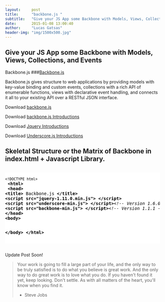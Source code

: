 ```yaml
---
layout:     post
title:      "backbone.js "
subtitle:   "Give your JS App some Backbone with Models, Views, Collections, and Events"
date:       2015-01-08 13:00:40
author:     "Lucas Gatsas"
header-img: "img/1500x500.jpg"
---
```

<h2 class="section-heading">Give your JS App some Backbone with Models, Views, Collections, and Events </h2>


Backbone.js
###[Backbone.js](https://github.com/jashkenas/backbone/)

Backbone.js gives structure to web applications by providing models with key-value binding and custom events, collections with a rich API of enumerable functions, views with declarative event handling, and connects it all to your existing API over a RESTful JSON interface.


Download
[backbone.js](https://github.com/jashkenas/backbone/)



Download
[backbone.js Introductions](http://backbonejs.org/)


Download
[Jquery Introductions](http://jquery.com/download/)

Download
[Underscore.js Introductions](http://underscorejs.org/)





<!--
<a href="#">
    <img src="{{ site.baseurl }}/img/gitlist.io.png" alt="Post Sample Image">
</a> -->

<h2 class="section-heading">	Skeletal Structure
or the Matrix of Backbone in index.html + Javascript Library. </h2>


<div style="overflow:auto; height=200; width=100%;">
<pre style="color:black;background:white;"><pre><small>&lt;!DOCTYPE html&gt;</small>
 <b>&lt;</b><b>html</b><b>&gt;</b>
 <b>&lt;</b><b>head</b><b>&gt;</b>
<b>&lt;</b><b>title</b><b>&gt;</b> Backbone.js <b>&lt;/</b><b>title</b><b>&gt;</b>
<b>&lt;</b><b>script src="jquery-1.11.0.min.js"</b><b>&gt;</b> <b>&lt;/</b><b>script</b><b>&gt;</b>
<b>&lt;</b><b>script src="underscore-min.js"</b><b>&gt;</b> <b>&lt;/</b><b>script</b><b>&gt;</b><i>&lt;!-- Version 1.6.0 --&gt;</i>
<b>&lt;</b><b>script src="backbone-min.js"</b><b>&gt;</b> <b>&lt;/</b><b>script</b><b>&gt;</b><i>&lt;!-- Version 1.1.1 --&gt;</i>
<b>&lt;/</b><b>head</b><b>&gt;</b>
<b>&lt;</b><b>body</b><b>&gt;</b>

<b>&lt;/</b><b>body</b><b>&gt;</b>
<b>&lt;/</b><b>html</b><b>&gt;</b>
</pre></pre></div>

<p>Update Post Soon!</p>




<blockquote>Your work is going to fill a large part of your life, and the only way to be truly satisfied is to do what you believe is great work. And the only way to do great work is to love what you do. If you haven't found it yet, keep looking. Don't settle. As with all matters of the heart, you'll know when you find it.

- Steve Jobs

</blockquote>


<!-- 
<a href="#">
    <img src="{{ site.baseurl }}/img/jekyllthemewhite.png" alt="Post Sample Image">
</a> 



 -->



